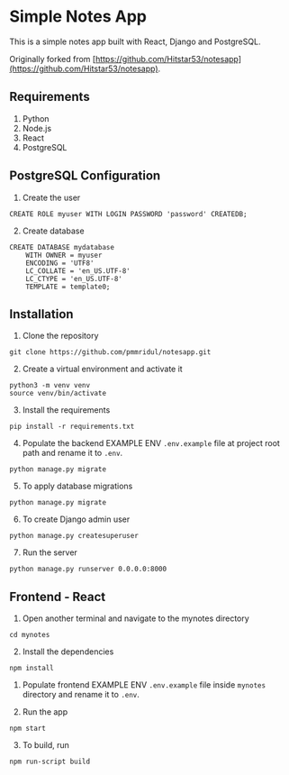 # Simple Notes App

This is a simple notes app built with React, Django and PostgreSQL.

Originally forked from [https://github.com/Hitstar53/notesapp](https://github.com/Hitstar53/notesapp).

## Requirements

1. Python
2. Node.js
3. React
4. PostgreSQL

## PostgreSQL Configuration

1. Create the user

```
CREATE ROLE myuser WITH LOGIN PASSWORD 'password' CREATEDB;
```

2. Create database

```
CREATE DATABASE mydatabase
    WITH OWNER = myuser
    ENCODING = 'UTF8'
    LC_COLLATE = 'en_US.UTF-8'
    LC_CTYPE = 'en_US.UTF-8'
    TEMPLATE = template0;
```

## Installation

1. Clone the repository

```
git clone https://github.com/pmmridul/notesapp.git
```

2. Create a virtual environment and activate it

```
python3 -m venv venv
source venv/bin/activate
```

3. Install the requirements

```
pip install -r requirements.txt
```

4. Populate the backend EXAMPLE ENV `.env.example` file at project root path and rename it to `.env`.

```
python manage.py migrate
```

5. To apply database migrations

```
python manage.py migrate
```

6. To create Django admin user

```
python manage.py createsuperuser
```

7. Run the server

```
python manage.py runserver 0.0.0.0:8000
```

## Frontend - React

1. Open another terminal and navigate to the mynotes directory

```
cd mynotes
```

2. Install the dependencies

```
npm install
```

1. Populate frontend EXAMPLE ENV `.env.example` file inside `mynotes` directory and rename it to `.env`.

2. Run the app

```
npm start
```

3. To build, run

```
npm run-script build
```
